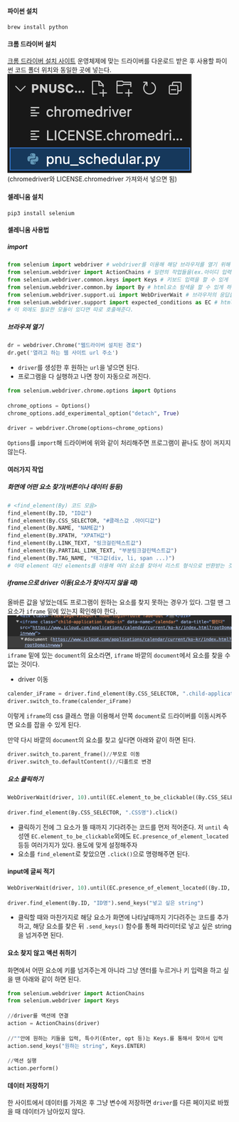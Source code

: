 #### 파이썬 설치
```terminal
brew install python
```
#### 크롬 드라이버 설치
[크롬 드라이버 설치 사이트](https://chromedriver.chromium.org/downloads)
운영체제에 맞는 드라이버를 다운로드 받은 후 사용할 파이썬 코드 폴더 위치와 동일한 곳에 넣는다.
![](../../images/Pasted%20image%2020240311151739.png)
(chromedriver와 LICENSE.chromedriver 가져와서 넣으면 됨)

#### 셀레니움 설치
```terminal
pip3 install selenium
```

#### 셀레니움 사용법
##### import
```python
from selenium import webdriver # webdriver를 이용해 해당 브라우저를 열기 위해
from selenium.webdriver import ActionChains # 일련의 작업들을(ex.아이디 입력, 비밀번호 입력, 로그인 버튼 클릭...) 연속적으로 실행할 수 있게 하기 위해
from selenium.webdriver.common.keys import Keys # 키보드 입력을 할 수 있게 하기 위해
from selenium.webdriver.common.by import By # html요소 탐색을 할 수 있게 하기 위해
from selenium.webdriver.support.ui import WebDriverWait # 브라우저의 응답을 기다릴 수 있게 하기 위해
from selenium.webdriver.support import expected_conditions as EC # html요소의 상태를 체크할 수 있게 하기 위해
# 이 외에도 필요한 모듈이 있다면 따로 호출해준다.
```

##### 브라우져 열기
```python
dr = webdriver.Chrome("웹드라이버 설치된 경로")
dr.get('열려고 하는 웹 사이트 url 주소')
```
- `driver`를 생성한 후 원하는 `url`을 넣으면 된다.
- 프로그램을 다 실행하고 나면 창이 자동으로 꺼진다.
```python
from selenium.webdriver.chrome.options import Options

chrome_options = Options()
chrome_options.add_experimental_option("detach", True)

driver = webdriver.Chrome(options=chrome_options)
```
`Options`를 `import`해 드라이버에 위와 같이 처리해주면 프로그램이 끝나도 창이 꺼지지 않는다.

#### 여러가지 작업
##### 화면에 어떤 요소 찾기(버튼이나 데이터 등등)
```python
# <find_element(By) 코드 모음>
find_element(By.ID, "ID값")
find_element(By.CSS_SELECTOR, "#클래스값 .아이디값")
find_element(By.NAME, "NAME값")
find_element(By.XPATH, "XPATH값")
find_element(By.LINK_TEXT, "링크걸린텍스트값")
find_element(By.PARTIAL_LINK_TEXT, "부분링크걸린텍스트값")
find_element(By.TAG_NAME, "태그값(div, li, span ...)")
# 이때 element 대신 elements를 이용해 여러 요소를 찾아서 리스트 형식으로 반환받는 것도 가능하다.
```

##### iframe으로 driver 이동(요소가 찾아지지 않을 때)
올바른 값을 넣었는데도 프로그램이 원하는 요소를 찾지 못하는 경우가 있다. 그럴 땐 그 요소가 `iframe` 밑에 있는지 확인해야 한다.
![](../../images/Pasted%20image%2020240312233027.png)
`iframe` 밑에 있는 `document`의 요소라면, `iframe` 바깥의 `document`에서 요소를 찾을 수 없는 것이다.
<br>


- driver 이동
```python
calender_iFrame = driver.find_element(By.CSS_SELECTOR, ".child-application.fade-in")
driver.switch_to.frame(calender_iFrame)
```
이렇게 `iframe`의 css 클래스 명을 이용해서 안쪽 `document`로 드라이버를 이동시켜주면 요소를 잡을 수 있게 된다.


만약 다시 바깥의 `document`의 요소를 찾고 싶다면 아래와 같이 하면 된다.
```python
driver.switch_to.parent_frame()//부모로 이동
driver.switch_to.defaultContent()//디폴트로 변경
```
##### 요소 클릭하기
```python
WebDriverWait(driver, 10).until(EC.element_to_be_clickable((By.CSS_SELECTOR, ".CSS명")))

driver.find_element(By.CSS_SELECTOR, ".CSS명").click()
```
- 클릭하기 전에 그 요소가 뜰 때까지 기다려주는 코드를 먼저 적어준다. 저 `until` 속성엔 `EC.element_to_be_clickable`외에도 `EC.presence_of_element_located` 등등 여러가지가 있다. 용도에 맞게 설정해주자
- 요소를 `find_element`로 찾았으면 `.click()`으로 명령해주면 된다.

#### input에 글씨 적기
```python
WebDriverWait(driver, 10).until(EC.presence_of_element_located((By.ID, "ID명")))

driver.find_element(By.ID, "ID명").send_keys("넣고 싶은 string")
```
- 클릭할 때와 마찬가지로 해당 요소가 화면에 나타날때까지 기다려주는 코드를 추가하고, 해당 요소를 찾은 뒤 `.send_keys()` 함수를 통해 파라미터로 넣고 싶은 string을 넘겨주면 된다.

#### 요소 찾지 않고 액션 취하기
화면에서 어떤 요소에 키를 넘겨주는게 아니라 그냥 엔터를 누르거나 키 입력을 하고 싶을 땐 아래와 같이 하면 된다.
```python
from selenium.webdriver import ActionChains
from selenium.webdriver import Keys

//driver를 액션에 연결
action = ActionChains(driver)

//""안에 원하는 키들을 입력, 특수키(Enter, opt 등)는 Keys.를 통해서 찾아서 입력
action.send_keys("원하는 string", Keys.ENTER)

//액션 실행
action.perform()
```

#### 데이터 저장하기
한 사이트에서 데이터를 가져온 후 그냥 변수에 저장하면 `driver`를 다른 페이지로 바꿨을 때 데이터가 남아있지 않다.
